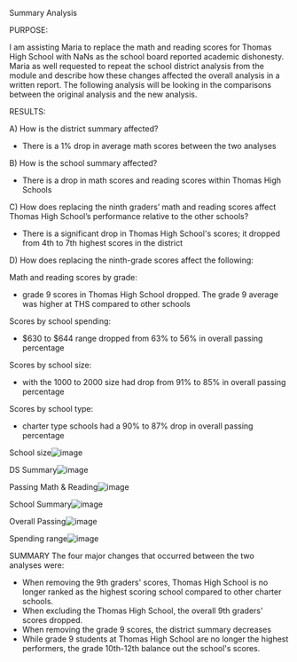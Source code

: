 Summary Analysis

PURPOSE:

I am assisting Maria to replace the math and reading scores for Thomas High School with NaNs as the school board reported academic dishonesty. Maria as well requested to repeat the school district analysis from the module and describe how these changes affected the overall analysis in a written report. The following analysis will be looking in the comparisons between the original analysis and the new analysis.

RESULTS: 

A) How is the district summary affected?

- There is a 1% drop in average math scores between the two analyses 

B) How is the school summary affected?

- There is a drop in math scores and reading scores within Thomas High Schools

C) How does replacing the ninth graders’ math and reading scores affect Thomas High School’s performance relative to the other schools?

- There is a significant drop in Thomas High School's scores; it dropped from 4th to 7th highest scores in the district

D) How does replacing the ninth-grade scores affect the following:

Math and reading scores by grade:

-  grade 9 scores in Thomas High School dropped. The grade 9 average was higher at THS compared to other schools 

Scores by school spending:

-  $630 to $644 range dropped from 63% to 56% in overall passing percentage
 

Scores by school size:

-  with the 1000 to 2000 size had drop from 91% to 85% in overall passing percentage 

Scores by school type:

-  charter type schools had a 90% to 87% drop in overall passing percentage 

School size![image](https://user-images.githubusercontent.com/79559910/115175419-edcc6280-a098-11eb-9ac5-4e3d53043b3c.png)

DS Summary![image](https://user-images.githubusercontent.com/79559910/115175431-f58c0700-a098-11eb-9d57-6c52de5f49bc.png)

Passing Math & Reading![image](https://user-images.githubusercontent.com/79559910/115175459-00469c00-a099-11eb-9d32-ad7ca82b1153.png)

School Summary![image](https://user-images.githubusercontent.com/79559910/115175477-0f2d4e80-a099-11eb-8086-164bf01c8b46.png)

Overall Passing![image](https://user-images.githubusercontent.com/79559910/115175500-194f4d00-a099-11eb-8f3f-e14b6895592a.png)

Spending range![image](https://user-images.githubusercontent.com/79559910/115175518-210ef180-a099-11eb-886e-f10346af3ad5.png)


SUMMARY
The four major changes that occurred between the two analyses were:

- When removing the 9th graders' scores, Thomas High School is no longer ranked as the highest scoring school compared to other charter schools.
- When excluding the Thomas High School, the overall 9th graders' scores dropped.
- When removing the grade 9 scores, the district summary decreases 
- While grade 9 students at Thomas High School are no longer the highest performers, the grade 10th-12th balance out the school's scores.
